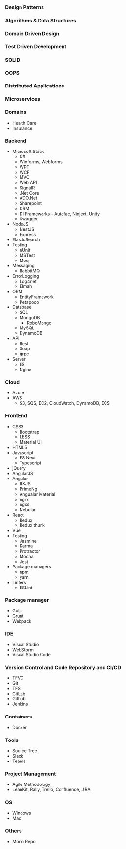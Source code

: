 ### Design Patterns
### Algorithms & Data Structures
### Domain Driven Design
### Test Driven Development
### SOLID
### OOPS
### Distributed Applications
### Microservices
### Domains
- Health Care
- Insurance
### Backend
- Microsoft Stack
	- C#
	- Winforms, Webforms
    - WPF
    - WCF
	- MVC
	- Web API
    - SignalR
	- .Net Core
    - ADO.Net
    - Sharepoint
    - CRM
    - DI Frameworks - Autofac, Ninject, Unity
    - Swagger
- NodeJS
	- NestJS
    - Express
- ElasticSearch
- Testing
	- nUnit
    - MSTest
    - Moq
- Messaging
	- RabbitMQ
- ErrorLogging
	- Log4net
    - Elmah
- ORM
  - EntityFramework
  - Petapoco
- Database
  - SQL
  - MongoDB
      - RoboMongo
  - MySQL
  - DynamoDB
- API
	- Rest
    - Soap
    - grpc
- Server
	- IIS
    - Nginx

### Cloud
- Azure
- AWS
	- S3, SQS, EC2, CloudWatch, DynamoDB, ECS

### FrontEnd
- CSS3
	- Bootstrap
    - LESS  
    - Material UI
- HTML5
- Javascript
	- ES Next
    - Typescript
- jQuery
- AngularJS
- Angular
	- RXJS
    - PrimeNg
    - Angualar Material
    - ngrx
    - ngxs
    - Nebular
- React
	- Redux
    - Redux thunk
- Vue
- Testing
	- Jasmine
    - Karma
    - Protractor
    - Mocha
    - Jest
- Package managers
	- npm
    - yarn
- Linters
	- ESLint
    

### Package manager
- Gulp
- Grunt
- Webpack

### IDE
- Visual Studio
- WebStorm
- Visual Studio Code

### Version Control and Code Repository and CI/CD
- TFVC
- Git
- TFS
- GitLab
- Github
- Jenkins

### Containers
- Docker

### Tools
- Source Tree
- Slack
- Teams

### Project Management
- Agile Methodology
- LeanKit, Rally, Trello, Confluence, JIRA

### OS
- Windows
- Mac

### Others
- Mono Repo
